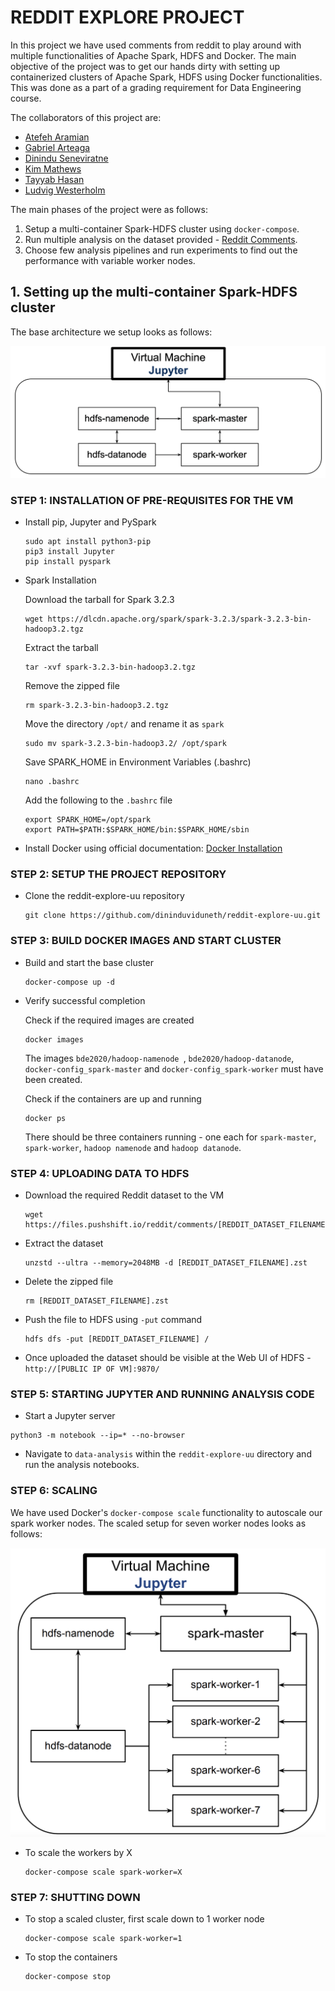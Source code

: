 # REDDIT EXPLORE PROJECT
In this project we have used comments from reddit to play around with multiple functionalities of Apache Spark, HDFS and Docker. The main objective of the project was to get our hands dirty with setting up containerized clusters of Apache Spark, HDFS using Docker functionalities. This was done as a part of a grading requirement for Data Engineering course.

The collaborators of this project are:

* [Atefeh Aramian](https://github.com/atefeharemian "Atefeh Aramian")
* [Gabriel Arteaga](https://github.com/Gabriel-Arteaga "Gabriel Arteaga")
* [Dinindu Seneviratne](https://github.com/dininduviduneth "Dinindu Seneviratne")
* [Kim Mathews](https://github.com/kimkmathews "Kim Mathews")
* [Tayyab Hasan](https://github.com/TayyabHasan "Tayyab Hasan")
* [Ludvig Westerholm](https://github.com/neddul "Ludvig Westerholm")

The main phases of the project were as follows:

1. Setup a multi-container Spark-HDFS cluster using `docker-compose`.
2. Run multiple analysis on the dataset provided - [Reddit Comments](https://files.pushshift.io/reddit/comments/ "Reddict comments").
3. Choose few analysis pipelines and run experiments to find out the performance with variable worker nodes.

## 1. Setting up the multi-container Spark-HDFS cluster

The base architecture we setup looks as follows:

![Base Architecture](images/base-cluster.png)

### STEP 1: INSTALLATION OF PRE-REQUISITES FOR THE VM

* Install pip, Jupyter and PySpark

    ```
    sudo apt install python3-pip
    pip3 install Jupyter
    pip install pyspark
    ```

* Spark Installation

    Download the tarball for Spark 3.2.3
    ```
    wget https://dlcdn.apache.org/spark/spark-3.2.3/spark-3.2.3-bin-hadoop3.2.tgz
    ```
    Extract the tarball
    ```
    tar -xvf spark-3.2.3-bin-hadoop3.2.tgz
    ```
    Remove the zipped file
    ```
    rm spark-3.2.3-bin-hadoop3.2.tgz
    ```
    Move the directory `/opt/` and rename it as `spark`
    ```
    sudo mv spark-3.2.3-bin-hadoop3.2/ /opt/spark
    ```
    Save SPARK_HOME in Environment Variables (.bashrc)
    ```
    nano .bashrc
    ```
    Add the following to the `.bashrc` file
    ```
    export SPARK_HOME=/opt/spark
    export PATH=$PATH:$SPARK_HOME/bin:$SPARK_HOME/sbin
    ```

* Install Docker using official documentation: [Docker Installation](https://docs.docker.com/engine/install/ubuntu/ "Docker Installation")

### STEP 2: SETUP THE PROJECT REPOSITORY

* Clone the reddit-explore-uu repository

    ```
    git clone https://github.com/dininduviduneth/reddit-explore-uu.git
    ```

### STEP 3: BUILD DOCKER IMAGES AND START CLUSTER

* Build and start the base cluster

    ```
    docker-compose up -d
    ```
* Verify successful completion
    
    Check if the required images are created
    ```
    docker images
    ```
    The images `bde2020/hadoop-namenode `, `bde2020/hadoop-datanode`, `docker-config_spark-master` and `docker-config_spark-worker` must have been created.

    Check if the containers are up and running
    ```
    docker ps
    ```
    There should be three containers running - one each for `spark-master`, `spark-worker`, `hadoop namenode` and `hadoop datanode`.

### STEP 4: UPLOADING DATA TO HDFS

* Download the required Reddit dataset to the VM
    ```
    wget https://files.pushshift.io/reddit/comments/[REDDIT_DATASET_FILENAME].zst
    ```
* Extract the dataset
    ```
    unzstd --ultra --memory=2048MB -d [REDDIT_DATASET_FILENAME].zst
    ```
* Delete the zipped file
    ```
    rm [REDDIT_DATASET_FILENAME].zst
    ```
* Push the file to HDFS using `-put` command
    ```
    hdfs dfs -put [REDDIT_DATASET_FILENAME] /
    ```
* Once uploaded the dataset should be visible at the Web UI of HDFS - `http://[PUBLIC IP OF VM]:9870/`

### STEP 5: STARTING JUPYTER AND RUNNING ANALYSIS CODE

* Start a Jupyter server
```
python3 -m notebook --ip=* --no-browser
```

* Navigate to `data-analysis` within the `reddit-explore-uu` directory and run the analysis notebooks.

### STEP 6: SCALING

We have used Docker's `docker-compose scale` functionality to autoscale our spark worker nodes. The scaled setup for seven worker nodes looks as follows:

![Scaled Architecture](images/scaled-custer.png)

* To scale the workers by X
    ```
    docker-compose scale spark-worker=X
    ```

### STEP 7: SHUTTING DOWN

* To stop a scaled cluster, first scale down to 1 worker node
    ```
    docker-compose scale spark-worker=1
    ```

* To stop the containers
    ```
    docker-compose stop
    ```
